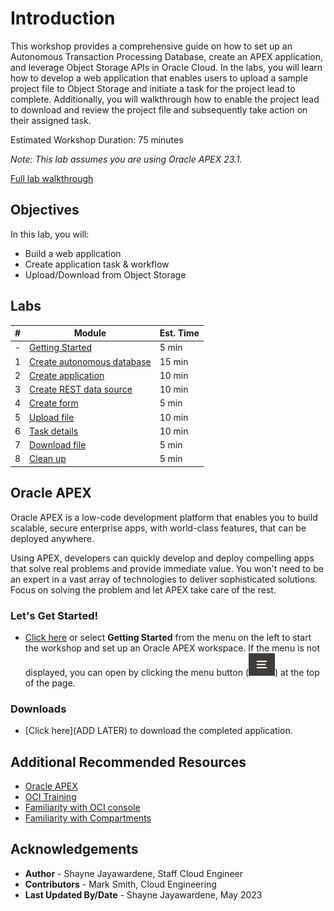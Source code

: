 # Introduction

This workshop provides a comprehensive guide on how to set up an Autonomous Transaction Processing Database, create an APEX application, and leverage Object Storage APIs in Oracle Cloud. In the labs, you will learn how to develop a web application that enables users to upload a sample project file to Object Storage and initiate a task for the project lead to complete. Additionally, you will walkthrough how to enable the project lead to download and review the project file and subsequently take action on their assigned task.

Estimated Workshop Duration: 75 minutes

*Note: This lab assumes you are using Oracle APEX 23.1.*

[Full lab walkthrough](videohub:1_77gs65t8)

## Objectives

In this lab, you will:

- Build a web application
- Create application task & workflow
- Upload/Download from Object Storage

## Labs

| # | Module | Est. Time |
| --- | --- | --- |
| - | [Getting Started](?lab=1-sign-up-apex) | 5 min |
| 1 | [Create autonomous database](?lab=create-autonomous) | 15 min |
| 2 | [Create application](?lab=create-APEX-application) | 10 min |
| 3 | [Create REST data source](?lab=create-REST-Source) | 10 min |
| 4 | [Create form](?lab=create-form) | 5 min |
| 5 | [Upload file](?lab=upload-file) | 10 min |
| 6 | [Task details](?lab=task-details) | 10 min |
| 7 | [Download file](?lab=download-file) | 5 min |
| 8 | [Clean up](?lab=clean-up) | 5 min |

## Oracle APEX

Oracle APEX is a low-code development platform that enables you to build scalable, secure enterprise apps, with world-class features, that can be deployed anywhere.

Using APEX, developers can quickly develop and deploy compelling apps that solve real problems and provide immediate value. You won't need to be an expert in a vast array of technologies to deliver sophisticated solutions. Focus on solving the problem and let APEX take care of the rest.

### **Let's Get Started!**

- [Click here](?lab=1-sign-up-apex) or select **Getting Started** from the menu on the left to start the workshop and set up an Oracle APEX workspace.
If the menu is not displayed, you can open by clicking the menu button (![Menu icon](./images/menu-button.png)) at the top of the page.

### **Downloads**

- [Click here](ADD LATER) to download the completed application.

## Additional Recommended Resources

- [Oracle APEX](https://apex.oracle.com/en/)
- [OCI Training](https://cloud.oracle.com/en_US/iaas/training)
- [Familiarity with OCI console](https://docs.us-phoenix-1.oraclecloud.com/Content/GSG/Concepts/console.htm)
- [Familiarity with Compartments](https://docs.us-phoenix-1.oraclecloud.com/Content/GSG/Concepts/concepts.htm)

## Acknowledgements

- **Author** - Shayne Jayawardene, Staff Cloud Engineer
- **Contributors** - Mark Smith, Cloud Engineering
- **Last Updated By/Date** - Shayne Jayawardene, May 2023
